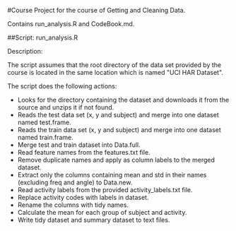 #Course Project for the course of Getting and Cleaning Data.

Contains run_analysis.R and CodeBook.md.

##Script: run_analysis.R

Description:

The script assumes that the root directory of the data set provided by the course is located in the same location which is named "UCI HAR Dataset".

The script does the following actions:
- Looks for the directory containing the dataset and downloads it from the source and unzips it if not found.
- Reads the test data set (x, y and subject) and merge into one dataset named test.frame.
- Reads the train data set (x, y and subject) and merge into one dataset named train.frame.
- Merge test and train dataset into Data.full.
- Read feature names from the features.txt file.
- Remove duplicate names and apply as column labels to the merged dataset.
- Extract only the columns containing mean and std in their names (excluding freq and angle) to Data.new.
- Read activity labels from the provided activity_labels.txt file.
- Replace activity codes with labels in dataset.
- Rename the columns with tidy names.
- Calculate the mean for each group of subject and activity.
- Write tidy dataset and summary dataset to text files.
